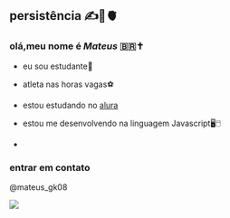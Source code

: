 ## persistência ✍️🧠🫀 
### olá,meu nome é _Mateus_ 🇧🇷✝️

- eu sou estudante📒
- atleta nas horas vagas⚽️
- estou estudando no [alura](https://www.alura.com.br)
- estou me desenvolvendo na linguagem Javascript🖥🖱

-                                       
### entrar em contato
@mateus_gk08

![](https://media.tenor.com/A7NXd0k-opwAAAAi/troll-face.gif)
